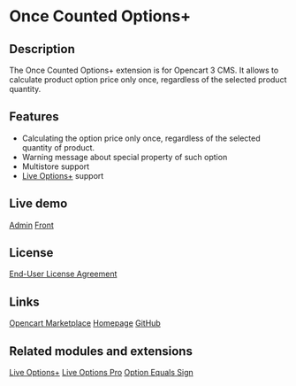 # Once Counted Options+

## Description
The Once Counted Options+ extension is for Opencart 3 CMS. It allows to calculate product option price only once, regardless of the selected product quantity.

## Features
* Calculating the option price only once, regardless of the selected quantity of product.
* Warning message about special property of such option
* Multistore support
* [Live Options+](https://www.opencart.com/index.php?route=marketplace/extension/info&extension_id=38489) support


## Live demo
[Admin](http://ocmod.freevar.com/oc3020/a/admin/index.php?route=extension/module/once_counted_options)
[Front](http://ocmod.freevar.com/oc3020/a)


## License
[End-User License Agreement](https://git.io/JvBm1)

## Links
[Opencart Marketplace](https://www.opencart.com/index.php?route=marketplace/extension/info&extension_id=38489)
[Homepage](https://underr.space/en/notes/projects/project-023.html)
[GitHub](https://git.io/Jvni3)

## Related modules and extensions
[Live Options+](https://www.opencart.com/index.php?route=marketplace/extension/info&extension_id=36005)
[Live Options Pro](https://www.opencart.com/index.php?route=marketplace/extension/info&extension_id=35460)
[Option Equals Sign](https://www.opencart.com/index.php?route=marketplace/extension/info&extension_id=34383)
